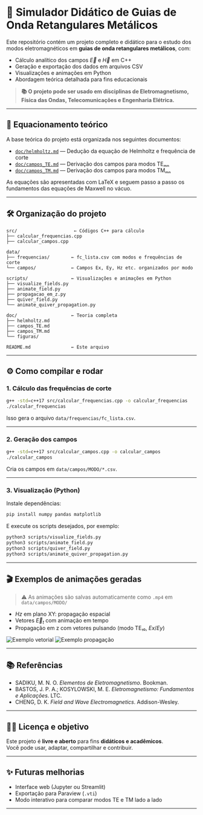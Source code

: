 # 📡 Simulador Didático de Guias de Onda Retangulares Metálicos

Este repositório contém um projeto completo e didático para o estudo dos modos eletromagnéticos em **guias de onda retangulares metálicos**, com:

- Cálculo analítico dos campos $\vec{E}$ e $\vec{H}$ em C++
- Geração e exportação dos dados em arquivos CSV
- Visualizações e animações em Python
- Abordagem teórica detalhada para fins educacionais

> **📚 O projeto pode ser usado em disciplinas de Eletromagnetismo, Física das Ondas, Telecomunicações e Engenharia Elétrica.**

---

## 🧮 Equacionamento teórico

A base teórica do projeto está organizada nos seguintes documentos:

- [`doc/helmholtz.md`](doc/helmholtz.md) — Dedução da equação de Helmholtz e frequência de corte
- [`doc/campos_TE.md`](doc/campos_TE.md) — Derivação dos campos para modos TEₘₙ
- [`doc/campos_TM.md`](doc/campos_TM.md) — Derivação dos campos para modos TMₘₙ

As equações são apresentadas com LaTeX e seguem passo a passo os fundamentos das equações de Maxwell no vácuo.

---

## 🛠️ Organização do projeto

```
src/                     ← Códigos C++ para cálculo
├── calcular_frequencias.cpp
├── calcular_campos.cpp

data/
├── frequencias/        ← fc_lista.csv com modos e frequências de corte
└── campos/             ← Campos Ex, Ey, Hz etc. organizados por modo

scripts/                ← Visualizações e animações em Python
├── visualize_fields.py
├── animate_field.py
├── propagacao_em_z.py
├── quiver_field.py
└── animate_quiver_propagation.py

doc/                    ← Teoria completa
├── helmholtz.md
├── campos_TE.md
├── campos_TM.md
└── figuras/

README.md               ← Este arquivo
```

---

## ⚙️ Como compilar e rodar

### 1. Cálculo das frequências de corte

```bash
g++ -std=c++17 src/calcular_frequencias.cpp -o calcular_frequencias
./calcular_frequencias
```

Isso gera o arquivo `data/frequencias/fc_lista.csv`.

---

### 2. Geração dos campos

```bash
g++ -std=c++17 src/calcular_campos.cpp -o calcular_campos
./calcular_campos
```

Cria os campos em `data/campos/MODO/*.csv`.

---

### 3. Visualização (Python)

Instale dependências:
```bash
pip install numpy pandas matplotlib
```

E execute os scripts desejados, por exemplo:

```bash
python3 scripts/visualize_fields.py
python3 scripts/animate_field.py
python3 scripts/quiver_field.py
python3 scripts/animate_quiver_propagation.py
```

---

## 🎬 Exemplos de animações geradas

> ⚠️ As animações são salvas automaticamente como `.mp4` em `data/campos/MODO/`

- $Hz$ em plano XY: propagação espacial
- Vetores $\vec{E}_t$ com animação em tempo
- Propagação em z com vetores pulsando (modo TE₁₀, $Ex/Ey$)

![Exemplo vetorial](doc/figuras/quiver_demo.png) <!-- opcional -->
![Exemplo propagação](doc/figuras/propagacao_demo.gif) <!-- opcional -->

---

## 📚 Referências

- SADIKU, M. N. O. *Elementos de Eletromagnetismo*. Bookman.
- BASTOS, J. P. A.; KOSYLOWSKI, M. E. *Eletromagnetismo: Fundamentos e Aplicações*. LTC.
- CHENG, D. K. *Field and Wave Electromagnetics*. Addison-Wesley.

---

## 🧑‍🏫 Licença e objetivo

Este projeto é **livre e aberto** para fins **didáticos e acadêmicos**.  
Você pode usar, adaptar, compartilhar e contribuir.

---

## ✨ Futuras melhorias

- Interface web (Jupyter ou Streamlit)
- Exportação para Paraview (`.vti`)
- Modo interativo para comparar modos TE e TM lado a lado

---
